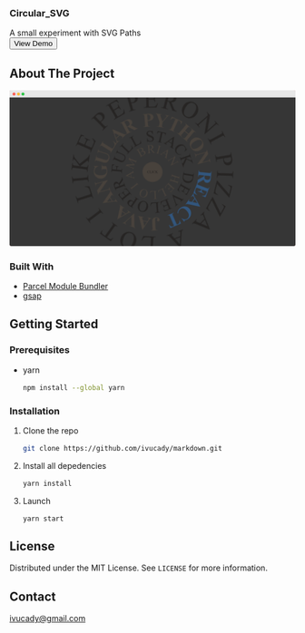 <br />
<p align="left">
  <h3 align="left">Circular_SVG</h3>

  <p align="left">
      A small experiment with SVG Paths
      <br />
    <button href="https://sleepy-williams-ce0d6e.netlify.app/">View Demo</button>
  </p>
    
</p>

<!-- ABOUT THE PROJECT -->
## About The Project

![Circular_SVG](/images/circular.png?raw=true)

### Built With

* [Parcel Module Bundler](https://parceljs.org/)
* [gsap](https://greensock.com/)

<!-- GETTING STARTED -->
## Getting Started

### Prerequisites

* yarn
  ```sh
  npm install --global yarn
  ```

### Installation

1. Clone the repo
   ```sh
   git clone https://github.com/ivucady/markdown.git
   ```
2. Install all depedencies
   ```sh
   yarn install
   ```
4. Launch 
   ```JS
   yarn start
   ```


<!-- LICENSE -->
## License

Distributed under the MIT License. See `LICENSE` for more information.

<!-- CONTACT -->
## Contact

ivucady@gmail.com
